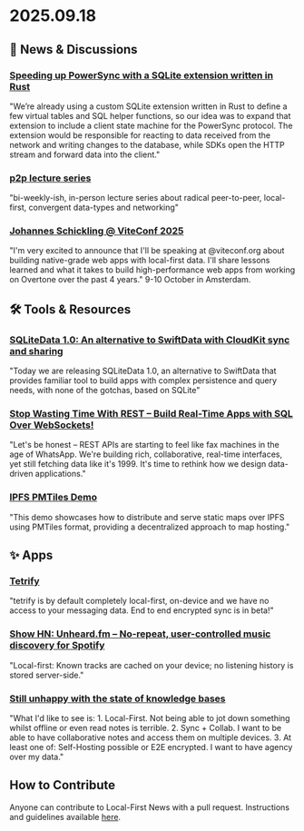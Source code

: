# 2025.09.18

## 📰 News & Discussions

### [Speeding up PowerSync with a SQLite extension written in Rust](https://www.powersync.com/blog/speeding-up-powersync-with-a-sqlite-extension-written-in-rust)
"We’re already using a custom SQLite extension written in Rust to define a few virtual tables and SQL helper functions, so our idea was to expand that extension to include a client state machine for the PowerSync protocol. The extension would be responsible for reacting to data received from the network and writing changes to the database, while SDKs open the HTTP stream and forward data into the client."

### [p2p lecture series](https://pads.offline.place/p/r.06dda241c03ad92f2a55c47f4bbdd419#p2p)
"bi-weekly-ish, in-person lecture series about radical peer-to-peer, local-first, convergent data-types and networking"

### [Johannes Schickling @ ViteConf 2025](https://bsky.app/profile/did:plc:53or656ypxoeh73lwshokzdm/post/3llqwxmxmck22)
"I'm very excited to announce that I'll be speaking at @viteconf.org about building native-grade web apps with local-first data. I'll share lessons learned and what it takes to build high-performance web apps from working on Overtone over the past 4 years." 9-10 October in Amsterdam.


## 🛠️ Tools & Resources

### [SQLiteData 1.0: An alternative to SwiftData with CloudKit sync and sharing](https://www.pointfree.co/blog/posts/184-sqlitedata-1-0-an-alternative-to-swiftdata-with-cloudkit-sync-and-sharing)
"Today we are releasing SQLiteData 1.0, an alternative to SwiftData that provides familiar tool to build apps with complex persistence and query needs, with none of the gotchas, based on SQLite"

### [Stop Wasting Time With REST – Build Real-Time Apps with SQL Over WebSockets!](https://ekwoster.dev/post/-stop-wasting-time-with-rest-build-real-time-apps-with-sql-over-websockets/)
"Let's be honest – REST APIs are starting to feel like fax machines in the age of WhatsApp. We're building rich, collaborative, real-time interfaces, yet still fetching data like it's 1999. It's time to rethink how we design data-driven applications."

### [IPFS PMTiles Demo](https://github.com/guillaumemichel/ipfs-pmtiles-demo)
"This demo showcases how to distribute and serve static maps over IPFS using PMTiles format, providing a decentralized approach to map hosting."


## ✨ Apps

### [Tetrify](https://tetrify.com/)
"tetrify is by default completely local-first, on-device and we have no access to your messaging data. End to end encrypted sync is in beta!"

### [Show HN: Unheard.fm – No-repeat, user-controlled music discovery for Spotify](https://news.ycombinator.com/item?id=45215012)
"Local-first: Known tracks are cached on your device; no listening history is stored server-side."

### [Still unhappy with the state of knowledge bases](https://todon.eu/@ljrk/115196670610736645)
"What I'd like to see is: 1. Local-First. Not being able to jot down something whilst offline or even read notes is terrible. 2. Sync + Collab. I want to be able to have collaborative notes and access them on multiple devices. 3. At least one of: Self-Hosting possible or E2E encrypted. I want to have agency over my data."


## How to Contribute
Anyone can contribute to Local-First News with a pull request. Instructions and guidelines available [here](https://github.com/localfirstnews/localfirstnews).
